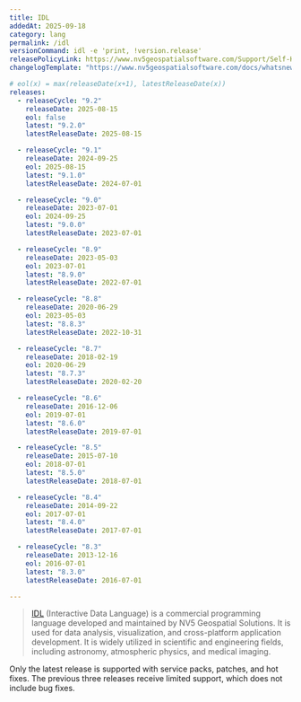 ```yaml
---
title: IDL
addedAt: 2025-09-18
category: lang
permalink: /idl
versionCommand: idl -e 'print, !version.release'
releasePolicyLink: https://www.nv5geospatialsoftware.com/Support/Self-Help-Tools/Help-Articles/Help-Articles-Detail/nv5-geospatial-technical-support-supported-versions-1
changelogTemplate: "https://www.nv5geospatialsoftware.com/docs/whatsnew_{{'__LATEST__'|drop_zero_patch|replace:'.','_'}}.html"

# eol(x) = max(releaseDate(x+1), latestReleaseDate(x))
releases:
  - releaseCycle: "9.2"
    releaseDate: 2025-08-15
    eol: false
    latest: "9.2.0"
    latestReleaseDate: 2025-08-15

  - releaseCycle: "9.1"
    releaseDate: 2024-09-25
    eol: 2025-08-15
    latest: "9.1.0"
    latestReleaseDate: 2024-07-01

  - releaseCycle: "9.0"
    releaseDate: 2023-07-01
    eol: 2024-09-25
    latest: "9.0.0"
    latestReleaseDate: 2023-07-01

  - releaseCycle: "8.9"
    releaseDate: 2023-05-03
    eol: 2023-07-01
    latest: "8.9.0"
    latestReleaseDate: 2022-07-01

  - releaseCycle: "8.8"
    releaseDate: 2020-06-29
    eol: 2023-05-03
    latest: "8.8.3"
    latestReleaseDate: 2022-10-31

  - releaseCycle: "8.7"
    releaseDate: 2018-02-19
    eol: 2020-06-29
    latest: "8.7.3"
    latestReleaseDate: 2020-02-20

  - releaseCycle: "8.6"
    releaseDate: 2016-12-06
    eol: 2019-07-01
    latest: "8.6.0"
    latestReleaseDate: 2019-07-01

  - releaseCycle: "8.5"
    releaseDate: 2015-07-10
    eol: 2018-07-01
    latest: "8.5.0"
    latestReleaseDate: 2018-07-01

  - releaseCycle: "8.4"
    releaseDate: 2014-09-22
    eol: 2017-07-01
    latest: "8.4.0"
    latestReleaseDate: 2017-07-01

  - releaseCycle: "8.3"
    releaseDate: 2013-12-16
    eol: 2016-07-01
    latest: "8.3.0"
    latestReleaseDate: 2016-07-01

---
```


> [IDL](https://www.nv5geospatialsoftware.com/Products/IDL) (Interactive Data Language) is a commercial programming language developed and maintained by NV5 Geospatial Solutions.
> It is used for data analysis, visualization, and cross-platform application development.
> It is widely utilized in scientific and engineering fields, including astronomy, atmospheric physics, and medical imaging.

Only the latest release is supported with service packs, patches, and hot fixes.
The previous three releases receive limited support, which does not include bug fixes.
